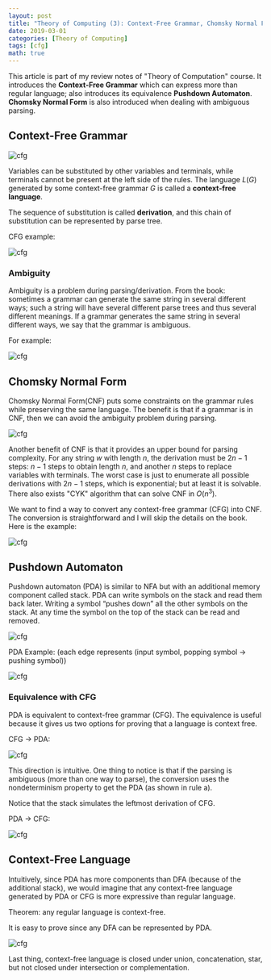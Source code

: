 ```yaml
---
layout: post
title: "Theory of Computing (3): Context-Free Grammar, Chomsky Normal Form and Pushdown Automaton"
date: 2019-03-01
categories: [Theory of Computing]
tags: [cfg]
math: true
---
```


This article is part of my review notes of "Theory of Computation" course. It introduces the **Context-Free Grammar** which can express more than regular language; also introduces its equivalence **Pushdown Automaton**. **Chomsky Normal Form** is also introduced when dealing with ambiguous parsing.

## Context-Free Grammar

![cfg](/assets/img/legacy/cfg.png)

Variables can be substituted by other variables and terminals, while terminals cannot be present at the left side of the rules. The language $L(G)$ generated by some context-free grammar $G$ is called a **context-free language**.

The sequence of substitution is called **derivation**, and this chain of substitution can be represented by parse tree.

CFG example:

![cfg](/assets/img/legacy/cfg2.png)

### Ambiguity

Ambiguity is a problem during parsing/derivation. From the book: sometimes a grammar can generate the same string in several different ways; such a string will have several different parse trees and thus several different meanings. If a grammar generates the same string in several different ways, we say that the grammar is ambiguous.

For example:

![cfg](/assets/img/legacy/cfg3.png)

## Chomsky Normal Form

Chomsky Normal Form(CNF) puts some constraints on the grammar rules while preserving the same language. The benefit is that if a grammar is in CNF, then we can avoid the ambiguity problem during parsing.

![cfg](/assets/img/legacy/cfg4.png)

Another benefit of CNF is that it provides an upper bound for parsing complexity. For any string $w$ with length $n$, the derivation must be $2n-1$ steps: $n-1$ steps to obtain length $n$, and another $n$ steps to replace variables with terminals. The worst case is just to enumerate all possible derivations with $2n-1$ steps, which is exponential; but at least it is solvable. There also exists "CYK" algorithm that can solve CNF in $O(n^3)$.

We want to find a way to convert any context-free grammar (CFG) into CNF. The conversion is straightforward and I will skip the details on the book. Here is the example:

![cfg](/assets/img/legacy/cfg5.png)

## Pushdown Automaton

Pushdown automaton (PDA) is similar to NFA but with an additional memory component called stack. PDA can write symbols on the stack and read them back later. Writing a symbol “pushes down” all the other symbols on the stack. At any time the symbol on the top of the stack can be read and removed.

![cfg](/assets/img/legacy/cfg6.png)

PDA Example: (each edge represents (input symbol, popping symbol -> pushing symbol))

![cfg](/assets/img/legacy/cfg7.png)

### Equivalence with CFG

PDA is equivalent to context-free grammar (CFG). The equivalence is useful because it gives us two options for proving that a language is context free.

CFG $\to$ PDA:

![cfg](/assets/img/legacy/cfg8.png)

This direction is intuitive. One thing to notice is that if the parsing is ambiguous (more than one way to parse), the conversion uses the nondeterminism property to get the PDA (as shown in rule a).

Notice that the stack simulates the leftmost derivation of CFG.

PDA $\to$ CFG:

![cfg](/assets/img/legacy/cfg9.png)

## Context-Free Language

Intuitively, since PDA has more components than DFA (because of the additional stack), we would imagine that any context-free language generated by PDA or CFG is more expressive than regular language.

Theorem: any regular language is context-free.

It is easy to prove since any DFA can be represented by PDA.

![cfg](/assets/img/legacy/cfg10.png)

Last thing, context-free language is closed under union, concatenation, star, but not closed under intersection or complementation.
